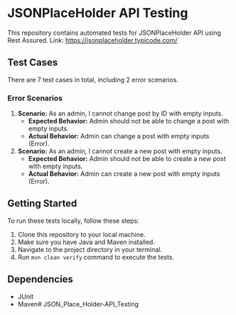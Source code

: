 # JSONPlaceHolder API Testing

This repository contains automated tests for JSONPlaceHolder API using Rest Assured.
Link: https://jsonplaceholder.typicode.com/

## Test Cases
There are 7 test cases in total, including 2 error scenarios.

### Error Scenarios
1. **Scenario:** As an admin, I cannot change post by ID with empty inputs.
    - **Expected Behavior:** Admin should not be able to change a post with empty inputs.
    - **Actual Behavior:** Admin can change a post with empty inputs (Error).
2. **Scenario:** As an admin, I cannot create a new post with empty inputs.
    - **Expected Behavior:** Admin should not be able to create a new post with empty inputs.
    - **Actual Behavior:** Admin can create a new post with empty inputs (Error).

## Getting Started
To run these tests locally, follow these steps:
1. Clone this repository to your local machine.
2. Make sure you have Java and Maven installed.
3. Navigate to the project directory in your terminal.
4. Run `mvn clean verify` command to execute the tests.

## Dependencies
- JUnit
- Maven# JSON_Place_Holder-API_Testing

